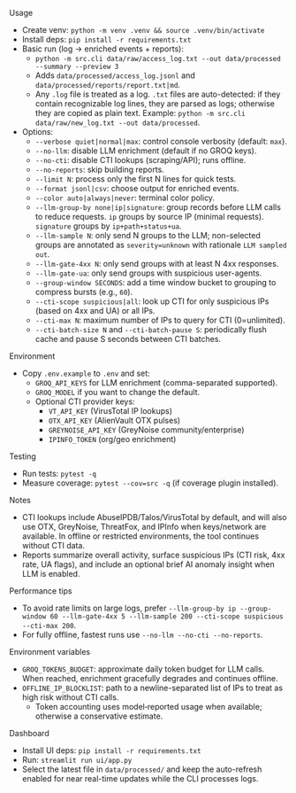 Usage

- Create venv: `python -m venv .venv && source .venv/bin/activate`
- Install deps: `pip install -r requirements.txt`
- Basic run (log -> enriched events + reports):
  - `python -m src.cli data/raw/access_log.txt --out data/processed --summary --preview 3`
  - Adds `data/processed/access_log.jsonl` and `data/processed/reports/report.txt|md`.
  - Any `.log` file is treated as a log. `.txt` files are auto-detected: if they contain recognizable log lines, they are parsed as logs; otherwise they are copied as plain text. Example: `python -m src.cli data/raw/new_log.txt --out data/processed`.
- Options:
  - `--verbose quiet|normal|max`: control console verbosity (default: `max`).
  - `--no-llm`: disable LLM enrichment (default if no GROQ keys).
  - `--no-cti`: disable CTI lookups (scraping/API); runs offline.
  - `--no-reports`: skip building reports.
  - `--limit N`: process only the first N lines for quick tests.
  - `--format jsonl|csv`: choose output for enriched events.
  - `--color auto|always|never`: terminal color policy.
  - `--llm-group-by none|ip|signature`: group records before LLM calls to reduce requests. `ip` groups by source IP (minimal requests). `signature` groups by `ip+path+status+ua`.
  - `--llm-sample N`: only send N groups to the LLM; non-selected groups are annotated as `severity=unknown` with rationale `LLM sampled out`.
  - `--llm-gate-4xx N`: only send groups with at least N 4xx responses.
  - `--llm-gate-ua`: only send groups with suspicious user-agents.
  - `--group-window SECONDS`: add a time window bucket to grouping to compress bursts (e.g., `60`).
  - `--cti-scope suspicious|all`: look up CTI for only suspicious IPs (based on 4xx and UA) or all IPs.
  - `--cti-max N`: maximum number of IPs to query for CTI (0=unlimited).
  - `--cti-batch-size N` and `--cti-batch-pause S`: periodically flush cache and pause S seconds between CTI batches.

Environment

- Copy `.env.example` to `.env` and set:
  - `GROQ_API_KEYS` for LLM enrichment (comma-separated supported).
  - `GROQ_MODEL` if you want to change the default.
  - Optional CTI provider keys:
    - `VT_API_KEY` (VirusTotal IP lookups)
    - `OTX_API_KEY` (AlienVault OTX pulses)
    - `GREYNOISE_API_KEY` (GreyNoise community/enterprise)
    - `IPINFO_TOKEN` (org/geo enrichment)

Testing

- Run tests: `pytest -q`
- Measure coverage: `pytest --cov=src -q` (if coverage plugin installed).

Notes

- CTI lookups include AbuseIPDB/Talos/VirusTotal by default, and will also use OTX, GreyNoise, ThreatFox, and IPInfo when keys/network are available. In offline or restricted environments, the tool continues without CTI data.
- Reports summarize overall activity, surface suspicious IPs (CTI risk, 4xx rate, UA flags), and include an optional brief AI anomaly insight when LLM is enabled.

Performance tips

- To avoid rate limits on large logs, prefer `--llm-group-by ip --group-window 60 --llm-gate-4xx 5 --llm-sample 200 --cti-scope suspicious --cti-max 200`.
- For fully offline, fastest runs use `--no-llm --no-cti --no-reports`.
 
Environment variables

- `GROQ_TOKENS_BUDGET`: approximate daily token budget for LLM calls. When reached, enrichment gracefully degrades and continues offline.
- `OFFLINE_IP_BLOCKLIST`: path to a newline-separated list of IPs to treat as high risk without CTI calls.
  - Token accounting uses model‑reported usage when available; otherwise a conservative estimate.
 
Dashboard

- Install UI deps: `pip install -r requirements.txt`
- Run: `streamlit run ui/app.py`
- Select the latest file in `data/processed/` and keep the auto-refresh enabled for near real-time updates while the CLI processes logs.
